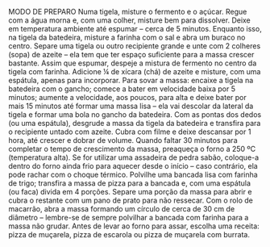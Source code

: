 MODO DE PREPARO
Numa tigela, misture o fermento e o açúcar. Regue com a água morna e, com uma colher, misture bem para dissolver. Deixe em temperatura ambiente até espumar – cerca de 5 minutos. 
Enquanto isso, na tigela da batedeira, misture a farinha com o sal e abra um buraco no centro. Separe uma tigela ou outro recipiente grande e unte com 2 colheres (sopa) de azeite – ela tem que ter espaço suficiente para a massa crescer bastante. Assim que espumar, despeje a mistura de fermento no centro da tigela com farinha. Adicione ¼ de xícara (chá) de azeite e misture, com uma espátula, apenas para incorporar. 
Para sovar a massa: encaixe a tigela na batedeira com o gancho; comece a bater em velocidade baixa por 5 minutos; aumente a velocidade, aos poucos, para alta e deixe bater por mais 15 minutos até formar uma massa lisa – ela vai descolar da lateral da tigela e formar uma bola no gancho da batedeira. 
Com as pontas dos dedos (ou uma espátula), desgrude a massa da tigela da batedeira e transfira para o recipiente untado com azeite. Cubra com filme e deixe descansar por 1 hora, até crescer e dobrar de volume. 
Quando faltar 30 minutos para completar o tempo de crescimento da massa, preaqueça o forno a 250 ºC (temperatura alta). Se for utilizar uma assadeira de pedra sabão, coloque-a dentro do forno ainda frio para aquecer desde o início – caso contrário, ela pode rachar com o choque térmico. 
Polvilhe uma bancada lisa com farinha de trigo; transfira a massa de pizza para a bancada e, com uma espátula (ou faca) divida em 4 porções. Separe uma porção da massa para abrir e cubra o restante com um pano de prato para não ressecar. 
Com o rolo de macarrão, abra a massa formando um círculo de cerca de 30 cm de diâmetro – lembre-se de sempre polvilhar a bancada com farinha para a massa não grudar. Antes de levar ao forno para assar, escolha uma receita: pizza de muçarela, pizza de escarola ou pizza de muçarela com burrata. 